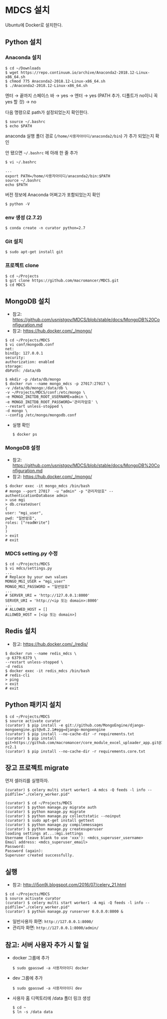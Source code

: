# MDCS 설치
Ubuntu에 Docker로 설치한다.

## Python 설치
### Anaconda 설치 
```
$ cd ~/Downloads
$ wget https://repo.continuum.io/archive/Anaconda2-2018.12-Linux-x86_64.sh
$ chmod 775 Anaconda2-2018.12-Linux-x86_64.sh
$ ./Anaconda2-2018.12-Linux-x86_64.sh
```
엔터 &rarr; 끝까지 스페이스 바 &rarr; yes &rarr; 엔터 &rarr; yes (PATH 추가. 디폴트가 no이니 꼭 yes 할 것) &rarr; no

다음 명령으로 path가 설정되었는지 확인한다.
```
$ source ~/.bashrc
$ echo $PATH
```
anaconda 실행 폴더 경로 (`/home/사용자아이디/anaconda2/bin`) 가 추가 되었는지 확인
  
안 됐으면 `~/.bashrc` 에 아래 한 줄 추가
```
$ vi ~/.bashrc

...
export PATH=/home/사용자아이디/anaconda2/bin:$PATH
source ~/.bashrc
echo $PATH
```

버전 정보에 Anaconda 어쩌고가 포함되었는지 확인
```
$ python -V
```

### env 생성 (2.7.2)
```
$ conda create -n curator python=2.7
```

### Git 설치
```
$ sudo apt-get install git
```

### 프로젝트 clone
```
$ cd ~/Projects
$ git clone https://github.com/macromancer/MDCS.git
$ cd MDCS
```

## MongoDB 설치
* 참고: https://github.com/usnistgov/MDCS/blob/stable/docs/MongoDB%20Configuration.md
* 참고: https://hub.docker.com/_/mongo/
```
$ cd ~/Projects/MDCS
$ vi conf/mongodb.conf
net:
bindIp: 127.0.0.1
security:
authorization: enabled
storage:
dbPath: /data/db

$ mkdir -p /data/db/mongo
$ docker run --name mongo_mdcs -p 27017:27017 \
-v /data/db/mongo:/data/db \
-v ~/Projects/MDCS/conf:/etc/mongo \
-e MONGO_INITDB_ROOT_USERNAME=admin \
-e MONGO_INITDB_ROOT_PASSWORD='관리자암호' \
--restart unless-stopped \
-d mongo \
--config /etc/mongo/mongodb.conf
```

* 실행 확인
  ```
  $ docker ps
  ```

### MongoDB 설정
* 참고: https://github.com/usnistgov/MDCS/blob/stable/docs/MongoDB%20Configuration.md
* 참고: https://hub.docker.com/_/mongo/  
```
$ docker exec -it mongo_mdcs /bin/bash
# mongo --port 27017  -u "admin" -p "관리자암호" --authenticationDatabase admin
> use mgi
> db.createUser(
{
user: "mgi_user",
pwd: "일반암호",
roles: ["readWrite"]
}
)
> exit
# exit
```

### MDCS setting.py 수정
```
$ cd ~/Projects/MDCS
$ vi mdcs/settings.py
...
# Replace by your own values
MONGO_MGI_USER = "mgi_user"
MONGO_MGI_PASSWORD = "일반암호"
...
# SERVER_URI = 'http://127.0.0.1:8000'
SERVER_URI = 'http://<ip 또는 domain>:8000'
...
# ALLOWED_HOST = []
ALLOWED_HOST = [<ip 또는 domain>]
```

## Redis 설치
* 참고: https://hub.docker.com/_/redis/
```
$ docker run --name redis_mdcs \
-p 6379:6379 \
--restart unless-stopped \
-d redis
$ docker exec -it redis_mdcs /bin/bash
# redis-cli
> ping
> exit
# exit
```

## Python 패키지 설치
```
$ cd ~/Projects/MDCS
$ source activate curator
(curator) $ pip install -e git://github.com/MongoEngine/django-mongoengine.git@v0.2.1#egg=django-mongoengine
(curator) $ pip install --no-cache-dir -r requirements.txt
(curator) $ pip install git+https://github.com/macromancer/core_module_excel_uploader_app.git@1.0.0-rc2.1
(curator) $ pip install --no-cache-dir -r requirements.core.txt
```

## 장고 프로젝트 migrate

먼저 셀러리를 실행하자.
```
(curator) $ celery multi start worker1 -A mdcs -Q feeds -l info --pidfile="./celery_worker.pid"
```

```
(curator) $ cd ~/Projects/MDCS
(curator) $ python manage.py migrate auth
(curator) $ python manage.py migrate
(curator) $ python manage.py collectstatic --noinput
(curator) $ sudo apt-get install gettext
(curator) $ python manage.py compilemessages
(curator) $ python manage.py createsuperuser
loading settings at...:mgi.settings
Username (leave blank to use 'xxx'): <mdcs_superuser_username>
Email address: <mdcs_superuser_email>
Password: 
Password (again): 
Superuser created successfully.
```

## 실행
* 참고: http://i5on9i.blogspot.com/2016/07/celery_21.html
```
$ cd ~/Projects/MDCS
$ source activate curator
(curator) $ celery multi start worker1 -A mgi -Q feeds -l info --pidfile="./celery_worker.pid"
(curator) $ python manage.py runserver 0.0.0.0:8000 &
```
* 일반사용자 화면: `http://127.0.0.1:8000/`
* 관리자 화면: `http://127.0.0.1:8000/admin/`
 
## 참고: 서버 사용자 추가 시 할 일
* docker 그룹에 추가
  ```
  $ sudo gpasswd -a 사용자아이디 docker
  ```
* dev 그룹에 추가
  ```
  $ sudo gpasswd -a 사용자아이디 dev
  ```
* 사용자 홈 디렉토리에 /data 폴더 링크 생성
  ```
  $ cd ~
  $ ln -s /data data
  ```

